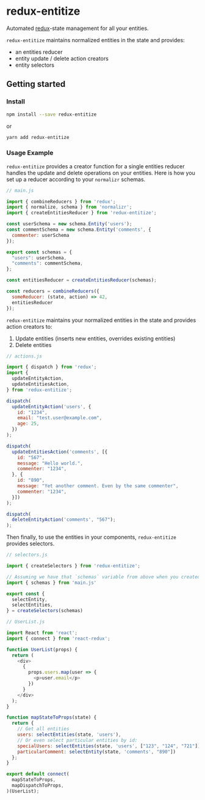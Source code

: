 # redux-entitize

Automated [redux](https://github.com/reactjs/redux)-state management for all your entities.

`redux-entitize` maintains normalized entities in the state and provides:

- an entities reducer
- entity update / delete action creators
- entity selectors

## Getting started

### Install

```bash
npm install --save redux-entitize
```

or

```bash
yarn add redux-entitize
```

### Usage Example

`redux-entitize` provides a creator function for a single entities reducer handles the update and delete operations on your entities.
Here is how you set up a reducer according to your `normalizr` schemas.

```javascript
// main.js

import { combineReducers } from 'redux';
import { normalize, schema } from 'normalizr';
import { createEntitiesReducer } from 'redux-entitize';

const userSchema = new schema.Entity('users');
const commentSchema = new schema.Entity('comments', {
  commenter: userSchema
});

export const schemas = {
  "users": userSchema,
  "comments": commentSchema,
};

const entitiesReducer = createEntitiesReducer(schemas);

const reducers = combineReducers({
  someReducer: (state, action) => 42,
  entitiesReducer
});
```

`redux-entitize` maintains your normalized entities in the state and provides action creators to:
1) Update entities (inserts new entities, overrides existing entities)
2) Delete entities

```javascript
// actions.js

import { dispatch } from 'redux';
import {
  updateEntityAction,
  updateEntitiesAction,
} from 'redux-entitize';

dispatch(
  updateEntityAction('users', {
    id: "1234",
    email: "test.user@example.com",
    age: 25,
  })
);

dispatch(
  updateEntitiesAction('comments', [{
    id: "567",
    message: "Hello world.",
    commenter: "1234",
  }, {
    id: "890",
    message: "Yet another comment. Even by the same commenter",
    commenter: "1234",
  }])
);

dispatch(
  deleteEntityAction('comments', "567");
);
```

Then finally, to use the entities in your components, `redux-entitize` provides selectors.


```javascript
// selectors.js

import { createSelectors } from 'redux-entitize';

// Assuming we have that `schemas` variable from above when you created your schemas
import { schemas } from 'main.js'

export const {
  selectEntity,
  selectEntities,
} = createSelectors(schemas)
```

```javascript
// UserList.js

import React from 'react';
import { connect } from 'react-redux';

function UserList(props) {
  return (
    <div>
      {
        props.users.map(user => {
          <p>user.email</p>
        })
      }
    </div>
  );
}

function mapStateToProps(state) {
  return {
    // Get all entities
    users: selectEntities(state, 'users'),
    // Or even select particular entities by id:
    specialUsers: selectEntities(state, 'users', ["123", "124", "721"]),
    particularComment: selectEntity(state, 'comments', "890"])
  };
}

export default connect(
  mapStateToProps,
  mapDispatchToProps,
)(UserList);
```
